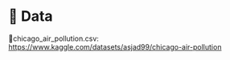 # 📂 Data

📌chicago_air_pollution.csv: https://www.kaggle.com/datasets/asjad99/chicago-air-pollution
